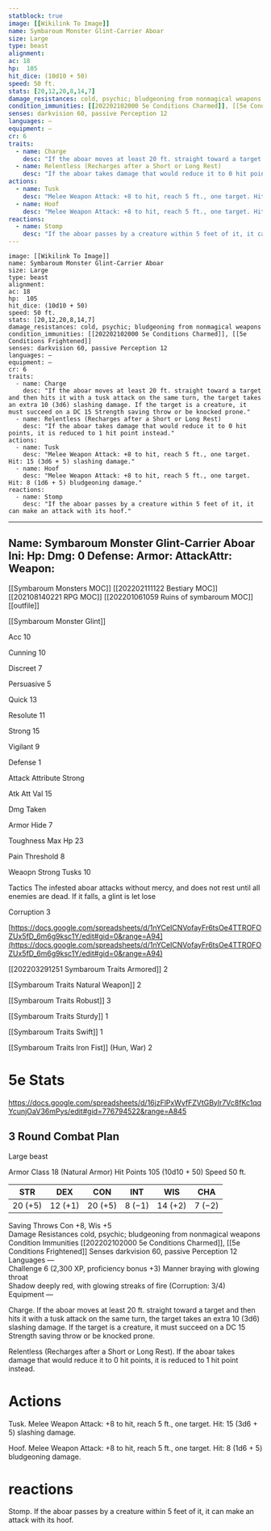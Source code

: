 ```yaml
---
statblock: true
image: [[Wikilink To Image]]
name: Symbaroum Monster Glint-Carrier Aboar
size: Large
type: beast
alignment:
ac: 18
hp:  105
hit_dice: (10d10 + 50)
speed: 50 ft.
stats: [20,12,20,8,14,7]
damage_resistances: cold, psychic; bludgeoning from nonmagical weapons
condition_immunities: [[202202102000 5e Conditions Charmed]], [[5e Conditions Frightened]]
senses: darkvision 60, passive Perception 12
languages: —
equipment: —
cr: 6
traits:
  - name: Charge
    desc: "If the aboar moves at least 20 ft. straight toward a target and then hits it with a tusk attack on the same turn, the target takes an extra 10 (3d6) slashing damage. If the target is a creature, it must succeed on a DC 15 Strength saving throw or be knocked prone."
  - name: Relentless (Recharges after a Short or Long Rest)
    desc: "If the aboar takes damage that would reduce it to 0 hit points, it is reduced to 1 hit point instead."
actions:
  - name: Tusk
    desc: "Melee Weapon Attack: +8 to hit, reach 5 ft., one target. Hit: 15 (3d6 + 5) slashing damage."
  - name: Hoof
    desc: "Melee Weapon Attack: +8 to hit, reach 5 ft., one target. Hit: 8 (1d6 + 5) bludgeoning damage."
reactions:
  - name: Stomp
    desc: "If the aboar passes by a creature within 5 feet of it, it can make an attack with its hoof."
---
```

```statblock
image: [[Wikilink To Image]]
name: Symbaroum Monster Glint-Carrier Aboar
size: Large
type: beast
alignment:
ac: 18
hp:  105
hit_dice: (10d10 + 50)
speed: 50 ft.
stats: [20,12,20,8,14,7]
damage_resistances: cold, psychic; bludgeoning from nonmagical weapons
condition_immunities: [[202202102000 5e Conditions Charmed]], [[5e Conditions Frightened]]
senses: darkvision 60, passive Perception 12
languages: —
equipment: —
cr: 6
traits:
  - name: Charge
    desc: "If the aboar moves at least 20 ft. straight toward a target and then hits it with a tusk attack on the same turn, the target takes an extra 10 (3d6) slashing damage. If the target is a creature, it must succeed on a DC 15 Strength saving throw or be knocked prone."
  - name: Relentless (Recharges after a Short or Long Rest)
    desc: "If the aboar takes damage that would reduce it to 0 hit points, it is reduced to 1 hit point instead."
actions:
  - name: Tusk
    desc: "Melee Weapon Attack: +8 to hit, reach 5 ft., one target. Hit: 15 (3d6 + 5) slashing damage."
  - name: Hoof
    desc: "Melee Weapon Attack: +8 to hit, reach 5 ft., one target. Hit: 8 (1d6 + 5) bludgeoning damage."
reactions:
  - name: Stomp
    desc: "If the aboar passes by a creature within 5 feet of it, it can make an attack with its hoof."
```
---
Name: Symbaroum Monster Glint-Carrier Aboar
Ini: 
Hp: 
Dmg: 0
Defense: 
Armor: 
AttackAttr: 
Weapon: 
---
[[Symbaroum Monsters MOC]]
[[202202111122 Bestiary MOC]]
[[202108140221 RPG MOC]]
[[202201061059 Ruins of symbaroum MOC]]
[[outfile]]



[[Symbaroum Monster Glint]]

Acc 10

Cunning 10

Discreet 7

Persuasive 5

Quick 13

Resolute 11

Strong 15

Vigilant 9

Defense 1

Attack Attribute Strong

Atk Att Val 15

Dmg Taken

Armor Hide 7

Toughness Max Hp 23

Pain Threshold 8

Weaopn Strong Tusks 10

Tactics The infested aboar attacks without mercy, and does not rest until all enemies are dead. If it falls, a glint is let lose

Corruption 3

[https://docs.google.com/spreadsheets/d/1nYCeICNVofayFr6tsOe4TTROFOZUx5fD_6m6g9ksc1Y/edit#gid=0&range=A94](https://docs.google.com/spreadsheets/d/1nYCeICNVofayFr6tsOe4TTROFOZUx5fD_6m6g9ksc1Y/edit#gid=0&range=A94)

[[202203291251 Symbaroum Traits Armored]] 2

[[Symbaroum Traits Natural Weapon]] 2

[[Symbaroum Traits Robust]] 3

[[Symbaroum Traits Sturdy]] 1

[[Symbaroum Traits Swift]] 1

[[Symbaroum Traits Iron Fist]] (Hun, War) 2

# 5e Stats 
https://docs.google.com/spreadsheets/d/16jzFlPxWvfFZVtGBylr7Vc8fKc1qqYcunjOaV36mPys/edit#gid=776794522&range=A845
## 3 Round Combat Plan

 

Large beast

 

Armor Class 18 (Natural Armor)
Hit Points 105 (10d10 + 50) 
Speed 50 ft.

 

| STR     | DEX     | CON     | INT    | WIS     | CHA    |
| ------- | ------- | ------- | ------ | ------- | ------ |
| 20 (+5) | 12 (+1) | 20 (+5) | 8 (−1) | 14 (+2) | 7 (−2) |



 

Saving Throws Con +8, Wis +5  
Damage Resistances cold, psychic; bludgeoning from nonmagical weapons  
Condition Immunities [[202202102000 5e Conditions Charmed]], [[5e Conditions Frightened]] 
Senses darkvision 60, passive Perception 12 
Languages —  
Challenge 6 (2,300 XP, proficiency bonus +3)
Manner braying with glowing throat  
Shadow deeply red, with glowing streaks of fire (Corruption: 3/4) 
Equipment —

 

Charge. If the aboar moves at least 20 ft. straight toward a target and then hits it with a tusk attack on the same turn, the target takes an extra 10 (3d6) slashing damage. If the target is a creature, it must succeed on a DC 15 Strength saving throw or be knocked prone.

Relentless (Recharges after a Short or Long Rest). If the aboar takes damage that would reduce it to 0 hit points, it is reduced to 1 hit point instead.

# Actions

Tusk. Melee Weapon Attack: +8 to hit, reach 5 ft., one target. Hit: 15 (3d6 + 5) slashing damage.

Hoof. Melee Weapon Attack: +8 to hit, reach 5 ft., one target. Hit: 8 (1d6 + 5) bludgeoning damage.

# reactions

Stomp. If the aboar passes by a creature within 5 feet of it, it can make an attack with its hoof.
